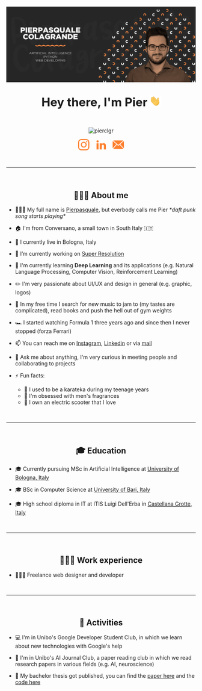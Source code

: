 [![Description banner](https://raw.githubusercontent.com/pierclgr/pierclgr/main/images/banner_dark.png)](https://www.pierpasqualecolagrande.com)

<h2 align="center"><b style="font-size:1.5em;">Hey there, I'm Pier</b> <img src="https://raw.githubusercontent.com/pierclgr/pierclgr/main/images/wave.gif" alt="waving_gif" width="30px"> </h2>
<br>

<p align="center">
<img src="https://komarev.com/ghpvc/?username=pierclgr&label=Profile views&color=ef8543&style=flat" alt="pierclgr" />
</p>
<p align="center">
<a href="https://www.instagram.com/pierclgr/" target="blank"><img align="center" src="https://raw.githubusercontent.com/pierclgr/Personal-Website/master/icons/social-icons/instagram-logo-orange.svg" alt="pierclgr" height="30px" width="30px"/></a>
<a href="https://www.linkedin.com/in/pierclgr/" target="blank"><img align="center" src="https://raw.githubusercontent.com/pierclgr/Personal-Website/master/icons/social-icons/linkedin-logo-orange.svg" alt="pierclgr" height="25px" width="25px" style="margin-left:15px;"/></a>
<a href="mailto:pierpasquale.colagrande@gmail.com" target="blank"><img align="center" src="https://raw.githubusercontent.com/pierclgr/Personal-Website/master/icons/social-icons/mail-orange.svg" alt="pierclgr" height="30px" width="30px" style="margin-left:15px;"/></a>
</p>

<br>

---

<br>

<h2 align="center">🙋🏻‍♂️ <b>About me</b></h2>

- 🙋🏻‍♂️ My full name is [Pierpasquale](https://www.pierpasqualecolagrande.com/#about), but everbody calls me Pier _\*daft punk song starts playing\*_ 

- 🏠 I'm from Conversano, a small town in South Italy 🇮🇹

- 📍 I currently live in Bologna, Italy

- 🔭 I’m currently working on [Super Resolution](https://www.github.com/pierclgr/SuperResolution)

- 🌱 I'm currently learning **Deep Learning** and its applications (e.g. Natural Language Processing, Computer Vision, Reinforcement Learning)

- ✏️ I'm very passionate about UI/UX and design in general (e.g. graphic, logos)

- 📖 In my free time I search for new music to jam to (my tastes are complicated), read books and push the hell out of gym weights

- 🏎 I started watching Formula 1 three years ago and since then I never stopped (forza Ferrari)

- 📫 You can reach me on [Instagram](https://www.instagram.com/pierclgr), [Linkedin](https://www.linkedin.com/in/pierclgr/) or via [mail](mailto:pierpasquale.colagrande@gmail.com)

- 💬 Ask me about anything, I'm very curious in meeting people and collaborating to projects

- ⚡ Fun facts:
  - 🥋 I used to be a karateka during my teenage years
  - 👔 I'm obsessed with men's fragrances
  - 🛴 I own an electric scooter that I love

<br>

---

<br>

<h2 align="center">🎓 <b>Education</b></h2>

- 🎓 Currently pursuing MSc in Artificial Intelligence at [University of Bologna, Italy](https://corsi.unibo.it/2cycle/artificial-intelligence/index.html)

- 🎓 BSc in Computer Science at [University of Bari, Italy](https://www.uniba.it/ricerca/dipartimenti/informatica/didattica/corsi-di-laurea/corsi/informatica/cds-informatica) 

- 🎓 High school diploma in IT at ITIS Luigi Dell'Erba in [Castellana Grotte, Italy](https://www.luigidellerba.edu.it)

<br>

---

<br>

<h2 align="center">👨🏻‍💻 <b>Work experience</b></h2>


- 👨🏻‍💻 Freelance web designer and developer

<br>

---

<br>

<h2 align="center">📝 <b>Activities</b></h2>

- 💻 I'm in Unibo's Google Developer Student Club, in which we learn about new technologies with Google's help 

- 📄 I'm in Unibo's AI Journal Club, a paper reading club in which we read research papers in various fields (e.g. AI, neuroscience)

- 📄 My bachelor thesis got published, you can find the [paper here](https://doi.org/10.3390/electronics8121478) and the [code here](https://github.com/pierclgr/CRISPRLearner)



<!--
**pierclgr/pierclgr** is a ✨ _special_ ✨ repository because its `README.md` (this file) appears on your GitHub profile.

Here are some ideas to get you started:

- 🔭 I’m currently working on ...
- 🌱 I’m currently learning ...
- 👯 I’m looking to collaborate on ...
- 🤔 I’m looking for help with ...
- 💬 Ask me about ...
- 📫 How to reach me: ...
- 😄 Pronouns: ...
- ⚡ Fun fact: ...
-->
